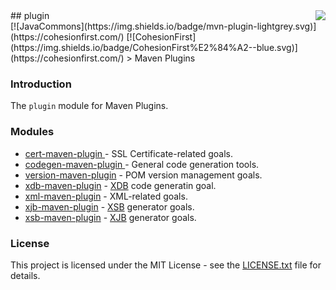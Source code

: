 <img src="http://safris.org/logo.png" align="right"/>
## plugin<br>[![JavaCommons](https://img.shields.io/badge/mvn-plugin-lightgrey.svg)](https://cohesionfirst.com/) [![CohesionFirst](https://img.shields.io/badge/CohesionFirst%E2%84%A2--blue.svg)](https://cohesionfirst.com/)
> Maven Plugins

### Introduction

The `plugin` module for Maven Plugins.

### Modules

* [cert-maven-plugin ](https://github.com/SevaSafris/cert-maven-plugin#cert-maven-plugin-) - SSL Certificate-related goals.
* [codegen-maven-plugin ](https://github.com/SevaSafris/codegen-maven-plugin#codegen-maven-plugin-) - General code generation tools.
* [version-maven-plugin](https://github.com/SevaSafris/version-maven-plugin#version-maven-plugin-) - POM version management goals.
* [xdb-maven-plugin](https://github.com/SevaSafris/xdb-maven-plugin#xdb-maven-plugin-) - [XDB](https://github.com/SevaSafris/xdb) code generatin goal.
* [xml-maven-plugin](https://github.com/SevaSafris/xml-maven-plugin#xsb-maven-plugin-) - XML-related goals.
* [xjb-maven-plugin](https://github.com/SevaSafris/xjb-maven-plugin#xjb-maven-plugin-) - [XSB](https://github.com/SevaSafris/xsb) generator goals.
* [xsb-maven-plugin](https://github.com/SevaSafris/xsb-maven-plugin#xsb-maven-plugin-) - [XJB](https://github.com/SevaSafris/xjb) generator goals.

### License

This project is licensed under the MIT License - see the [LICENSE.txt](LICENSE.txt) file for details.